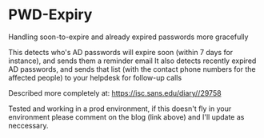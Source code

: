 # PWD-Expiry
Handling soon-to-expire and already expired passwords more gracefully

This detects who's AD passwords will expire soon (within 7 days for instance), and sends them a reminder email
It also detects recently expired AD passwords, and sends that list (with the contact phone numbers for the affected people) to your helpdesk for follow-up calls

Described more completely at: https://isc.sans.edu/diary//29758

Tested and working in a prod environment, if this doesn't fly in your environment please comment on the blog (link above) and I'll update as neccessary.
